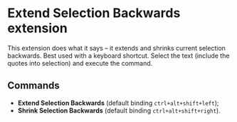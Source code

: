 # Extend Selection Backwards extension

This extension does what it says – it extends and shrinks current selection backwards. Best used with a keyboard shortcut. Select the text (include the quotes into selection) and execute the command.

## Commands

- **Extend Selection Backwards** (default binding `ctrl+alt+shift+left`);
- **Shrink Selection Backwards** (default binding `ctrl+alt+shift+right`).
